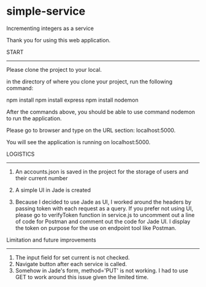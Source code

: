 # simple-service
Incrementing integers as a service

Thank you for using this web application.


START
___________________________________________________________________________

Please clone the project to your local.

in the directory of where you clone your project, run the following command:

npm install
npm install express
npm install nodemon

After the commands above, you should be able to use command nodemon to run the application.

Please go to browser and type on the URL section: localhost:5000.

You will see the application is running on localhost:5000.



LOGISTICS
___________________________________________________________________________

1. An accounts.json is saved in the project for the storage of users and their current number

2. A simple UI in Jade is created

3. Because I decided to use Jade as UI, I worked around the headers by passing token with each request as a query. If you prefer not using UI, please go to verifyToken function in service.js to uncomment out a line of code for Postman and comment out the code for Jade UI. I display the token on purpose for the use on endpoint tool like Postman.



Limitation and future improvements
____________________________________________________________________________

1. The input field for set current is not checked.
2. Navigate button after each service is called.
3. Somehow in Jade's form, method='PUT' is not working. I had to use GET to work around this issue given the limited time.

